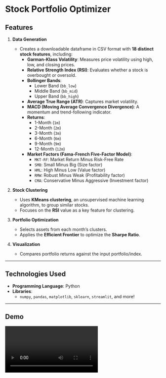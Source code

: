 # Stock Portfolio Optimizer  

## Features  
1. **Data Generation**  
   - Creates a downloadable dataframe in CSV format with **18 distinct stock features**, including:  
     - **Garman-Klass Volatility**: Measures price volatility using high, low, and closing prices.  
     - **Relative Strength Index (RSI)**: Evaluates whether a stock is overbought or oversold.  
     - **Bollinger Bands**:  
       - Lower Band (`bb_low`)  
       - Middle Band (`bb_mid`)  
       - Upper Band (`bb_high`)  
     - **Average True Range (ATR)**: Captures market volatility.  
     - **MACD (Moving Average Convergence Divergence)**: A momentum and trend-following indicator.  
     - **Returns**:  
       - 1-Month (`1m`)  
       - 2-Month (`2m`)  
       - 3-Month (`3m`)  
       - 6-Month (`6m`)  
       - 9-Month (`9m`)  
       - 12-Month (`12m`)  
     - **Market Factors (Fama-French Five-Factor Model)**:  
       - `MKT-RF`: Market Return Minus Risk-Free Rate  
       - `SMB`: Small Minus Big (Size factor)  
       - `HML`: High Minus Low (Value factor)  
       - `RMW`: Robust Minus Weak (Profitability factor)  
       - `CMA`: Conservative Minus Aggressive (Investment factor)  

2. **Stock Clustering**  
   - Uses **KMeans clustering**, an unsupervised machine learning algorithm, to group similar stocks.  
   - Focuses on the **RSI** value as a key feature for clustering.  

3. **Portfolio Optimization**  
   - Selects assets from each month’s clusters.  
   - Applies the **Efficient Frontier** to optimize the **Sharpe Ratio**.  

4. **Visualization**  
   - Compares portfolio returns against the input portfolio/index.  

---

## Technologies Used  
- **Programming Language**: Python  
- **Libraries**:  
  - `numpy`, `pandas`, `matplotlib`, `sklearn`, `streamlit`, and more!  

---

## Demo  

<video src="https://github.com/user-attachments/assets/2f1e2d26-60a1-4b89-94af-e0e5cd06a88d" controls="controls" style="max-width: 730px;"></video>  
